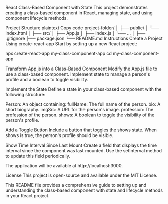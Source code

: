 React Class-Based Component with State
This project demonstrates creating a class-based component in React, managing state, and using component lifecycle methods.

Project Structure
plaintext
Copy code
project-folder/
│
├── public/
│   └── index.html
│
├── src/
│   ├── App.js
│   ├── index.js
│   └── ...
│
├── .gitignore
├── package.json
└── README.md
Instructions
Create a Project Using create-react-app
Start by setting up a new React project:

npx create-react-app my-class-component-app
cd my-class-component-app

Transform App.js into a Class-Based Component
Modify the App.js file to use a class-based component. Implement state to manage a person's profile and a boolean to toggle visibility.

 Implement the State
Define a state in your class-based component with the following structure:

Person: An object containing:
fullName: The full name of the person.
bio: A short biography.
imgSrc: A URL for the person's image.
profession: The profession of the person.
shows: A boolean to toggle the visibility of the person's profile.


Add a Toggle Button
Include a button that toggles the shows state. When shows is true, the person's profile should be visible.

Show Time Interval Since Last Mount
Create a field that displays the time interval since the component was last mounted. Use the setInterval method to update this field periodically.

The application will be available at http://localhost:3000.

License
This project is open-source and available under the MIT License.

This README file provides a comprehensive guide to setting up and understanding the class-based component with state and lifecycle methods in your React project.
